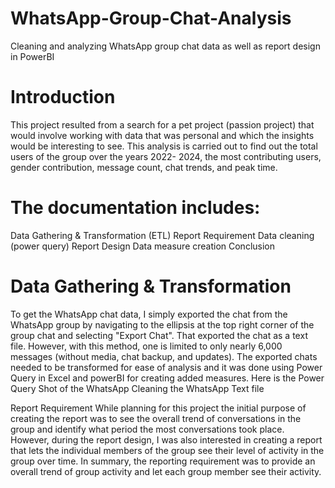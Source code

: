 # WhatsApp-Group-Chat-Analysis
Cleaning and analyzing WhatsApp group chat data as well as report design in PowerBI

# Introduction
This project resulted from a search for a pet project (passion project) that would involve working with data that was personal and which the insights would be interesting to see. 
This analysis is carried out to find out the total users of the group over the years 2022- 2024, the most contributing users, gender contribution, message count, chat trends, and peak time. 

# The documentation includes:

Data Gathering & Transformation (ETL)
Report Requirement
Data cleaning (power query)
Report Design
Data measure creation
Conclusion
# Data Gathering & Transformation
To get the WhatsApp chat data, I simply exported the chat from the WhatsApp group by navigating to the ellipsis at the top right corner of the group chat and selecting "Export Chat". That exported the chat as a text file. However, with this method, one is limited to only nearly 6,000 messages (without media, chat backup, and updates). The exported chats needed to be transformed for ease of analysis and it was done using Power Query in Excel and powerBI for creating added measures. Here is the Power Query Shot of the WhatsApp Cleaning the WhatsApp Text file

Report Requirement
While planning for this project the initial purpose of creating the report was to see the overall trend of conversations in the group and identify what period the most conversations took place. However, during the report design, I was also interested in creating a report that lets the individual members of the group see their level of activity in the group over time. In summary, the reporting requirement was to provide an overall trend of group activity and let each group member see their activity.
